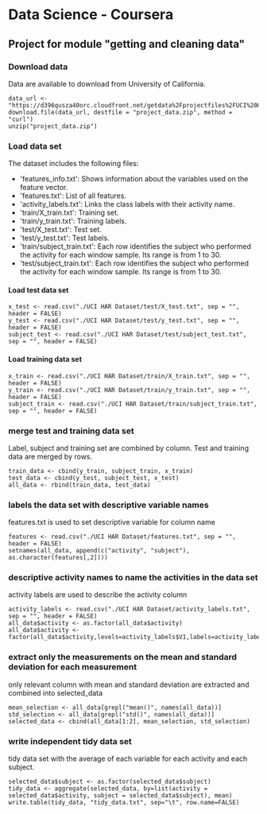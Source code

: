 # Data Science - Coursera
## Project for module "getting and cleaning data"

### Download data
Data are available to download from University of California.

    data_url <- "https://d396qusza40orc.cloudfront.net/getdata%2Fprojectfiles%2FUCI%20HAR%20Dataset.zip"
    download.file(data_url, destfile = "project_data.zip", method = "curl")
    unzip("project_data.zip")

### Load data set
The dataset includes the following files:
- 'features_info.txt': Shows information about the variables used on the feature vector.
- 'features.txt': List of all features.
- 'activity_labels.txt': Links the class labels with their activity name.
- 'train/X_train.txt': Training set.
- 'train/y_train.txt': Training labels.
- 'test/X_test.txt': Test set.
- 'test/y_test.txt': Test labels.
- 'train/subject_train.txt': Each row identifies the subject who performed the activity for each window sample. Its range is from 1 to 30.
- 'test/subject_train.txt': Each row identifies the subject who performed the activity for each window sample. Its range is from 1 to 30.

#### Load test data set
    x_test <- read.csv("./UCI HAR Dataset/test/X_test.txt", sep = "", header = FALSE)
    y_test <- read.csv("./UCI HAR Dataset/test/y_test.txt", sep = "", header = FALSE)
    subject_test <- read.csv("./UCI HAR Dataset/test/subject_test.txt", sep = "", header = FALSE)

#### Load training data set
    x_train <- read.csv("./UCI HAR Dataset/train/X_train.txt", sep = "", header = FALSE)
    y_train <- read.csv("./UCI HAR Dataset/train/y_train.txt", sep = "", header = FALSE)
    subject_train <- read.csv("./UCI HAR Dataset/train/subject_train.txt", sep = "", header = FALSE)

### merge test and training data set
Label, subject and training set are combined by column.
Test and training data are merged by rows.

    train_data <- cbind(y_train, subject_train, x_train)
    test_data <- cbind(y_test, subject_test, x_test)
    all_data <- rbind(train_data, test_data)

### labels the data set with descriptive variable names
features.txt is used to set descriptive variable for  column name

    features <- read.csv("./UCI HAR Dataset/features.txt", sep = "", header = FALSE)
    setnames(all_data, append(c("activity", "subject"), as.character(features[,2])))

### descriptive activity names to name the activities in the data set
activity labels are used to describe the activity column

    activity_labels <- read.csv("./UCI HAR Dataset/activity_labels.txt", sep = "", header = FALSE)
    all_data$activity <- as.factor(all_data$activity)
    all_data$activity <- factor(all_data$activity,levels=activity_labels$V1,labels=activity_labels$V2)

### extract only the measurements on the mean and standard deviation for each measurement
only relevant column with mean and standard deviation are extracted and combined into selected_data

    mean_selection <- all_data[grepl("mean()", names(all_data))]
    std_selection <- all_data[grepl("std()", names(all_data))]
    selected_data <- cbind(all_data[1:2], mean_selection, std_selection)

### write independent tidy data set
tidy data set with the average of each variable for each activity and each subject.

    selected_data$subject <- as.factor(selected_data$subject)
    tidy_data <- aggregate(selected_data, by=list(activity = selected_data$activity, subject = selected_data$subject), mean)
    write.table(tidy_data, "tidy_data.txt", sep="\t", row.name=FALSE)
